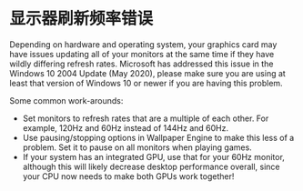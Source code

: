 # 显示器刷新频率错误

Depending on hardware and operating system, your graphics card may have issues updating all of your monitors at the same time if they have wildly differing refresh rates. Microsoft has addressed this issue in the Windows 10 2004 Update (May 2020), please make sure you are using at least that version of Windows 10 or newer if you are having this problem.

Some common work-arounds:

* Set monitors to refresh rates that are a multiple of each other. For example, 120Hz and 60Hz instead of 144Hz and 60Hz.
* Use pausing/stopping options in Wallpaper Engine to make this less of a problem. Set it to pause on all monitors when playing games.
* If your system has an integrated GPU, use that for your 60Hz monitor, although this will likely decrease desktop performance overall, since your CPU now needs to make both GPUs work together!